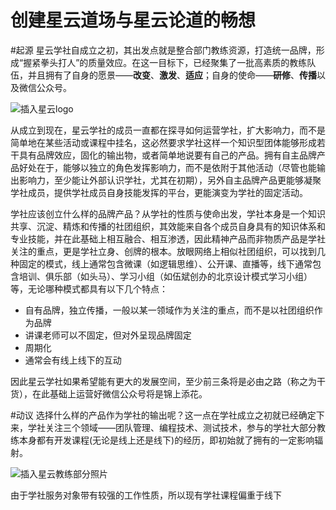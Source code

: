 创建星云道场与星云论道的畅想
=========================

#起源
星云学社自成立之初，其出发点就是整合部门教练资源，打造统一品牌，形成“握紧拳头打人”的质量效应。在这一目标下，已经聚集了一批高素质的教练队伍，并且拥有了自身的愿景——**改变**、**激发**、**适应**；自身的使命——**研修**、**传播**以及微信公众号。

![插入星云logo]()

从成立到现在，星云学社的成员一直都在探寻如何运营学社，扩大影响力，而不是简单地在某些活动或课程中挂名，这必然要求学社这样一个知识型团体能够形成若干具有品牌效应，固化的输出物，或者简单地说要有自己的产品。拥有自主品牌产品好处在于，能够以独立的角色发挥影响力，而不是依附于其他活动（尽管也能输出影响力，至少能让外部认识学社，尤其在初期），另外自主品牌产品更能够凝聚学社成员，提供学社成员自身技能发挥的平台，更能演变为学社的固定活动。

学社应该创立什么样的品牌产品？从学社的性质与使命出发，学社本身是一个知识共享、沉淀、精炼和传播的社团组织，其效能来自各个成员自身具有的知识体系和专业技能，并在此基础上相互融合、相互渗透，因此精神产品而非物质产品是学社关注的重点，更是学社立身、创牌的根本。放眼网络上相似社团组织，可以找到几种固定的模式，线上通常包含微课（如逻辑思维）、公开课、直播等，线下通常包含培训、俱乐部（如头马）、学习小组（如伍斌创办的北京设计模式学习小组）等，无论哪种模式都具有以下几个特点：

- 自有品牌，独立传播，一般以某一领域作为关注的重点，而不是以社团组织作为品牌
- 讲课老师可以不固定，但对外呈现品牌固定
- 周期化
- 通常会有线上线下的互动

因此星云学社如果希望能有更大的发展空间，至少前三条将是必由之路（称之为干货），在此基础上运营好微信公众号将是锦上添花。

#动议
选择什么样的产品作为学社的输出呢？这一点在学社成立之初就已经确定下来，学社关注三个领域——团队管理、编程技术、测试技术，参与的学社大部分教练本身都有开发课程(无论是线上还是线下)的经历，即初始就了拥有的一定影响辐射。

![插入星云教练部分照片]()

由于学社服务对象带有较强的工作性质，所以现有学社课程偏重于线下
